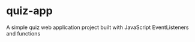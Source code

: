 # quiz-app
A simple quiz web application project built with JavaScript EventListeners and functions
